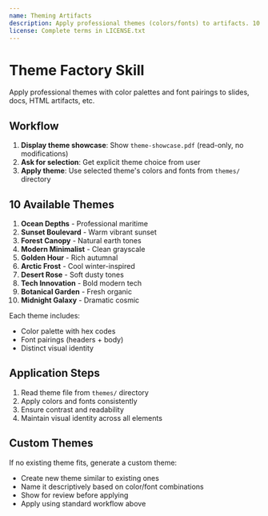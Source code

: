 ```yaml
---
name: Theming Artifacts
description: Apply professional themes (colors/fonts) to artifacts. 10 pre-set themes available or generate custom themes on-the-fly.
license: Complete terms in LICENSE.txt
---
```


# Theme Factory Skill

Apply professional themes with color palettes and font pairings to slides, docs, HTML artifacts, etc.

## Workflow

1. **Display theme showcase**: Show `theme-showcase.pdf` (read-only, no modifications)
2. **Ask for selection**: Get explicit theme choice from user
3. **Apply theme**: Use selected theme's colors and fonts from `themes/` directory

## 10 Available Themes

1. **Ocean Depths** - Professional maritime
2. **Sunset Boulevard** - Warm vibrant sunset
3. **Forest Canopy** - Natural earth tones
4. **Modern Minimalist** - Clean grayscale
5. **Golden Hour** - Rich autumnal
6. **Arctic Frost** - Cool winter-inspired
7. **Desert Rose** - Soft dusty tones
8. **Tech Innovation** - Bold modern tech
9. **Botanical Garden** - Fresh organic
10. **Midnight Galaxy** - Dramatic cosmic

Each theme includes:
- Color palette with hex codes
- Font pairings (headers + body)
- Distinct visual identity

## Application Steps

1. Read theme file from `themes/` directory
2. Apply colors and fonts consistently
3. Ensure contrast and readability
4. Maintain visual identity across all elements

## Custom Themes

If no existing theme fits, generate a custom theme:
- Create new theme similar to existing ones
- Name it descriptively based on color/font combinations
- Show for review before applying
- Apply using standard workflow above
